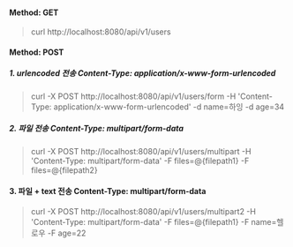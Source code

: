 #### Method: GET
> curl http://localhost:8080/api/v1/users

#### Method: POST

##### 1. urlencoded 전송 Content-Type: application/x-www-form-urlencoded
> curl -X POST http://localhost:8080/api/v1/users/form -H 'Content-Type: application/x-www-form-urlencoded' -d name=하잉 -d age=34

##### 2. 파일 전송 Content-Type: multipart/form-data
>  curl -X POST http://localhost:8080/api/v1/users/multipart -H 'Content-Type: multipart/form-data' -F files=@{filepath1} -F files=@{filepath2}

#### 3. 파일 + text 전송 Content-Type: multipart/form-data
>  curl -X POST http://localhost:8080/api/v1/users/multipart2 -H 'Content-Type: multipart/form-data' -F files=@{filepath1} -F name=헬로우 -F age=22

